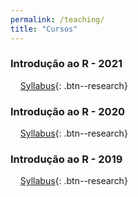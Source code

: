 ```yaml
---
permalink: /teaching/
title: "Cursos"
---
```


### <i class="fa fa-file-code"></i> Introdução ao R - 2021
&nbsp;&nbsp;&nbsp;&nbsp;[Syllabus](/){: .btn--research}

### <i class="fa fa-chart-bar"></i> Introdução ao R - 2020
&nbsp;&nbsp;&nbsp;&nbsp;[Syllabus](/intro2020){: .btn--research}

### <i class="fa fa-chart-pie"></i> Introdução ao R - 2019
&nbsp;&nbsp;&nbsp;&nbsp;[Syllabus](/intro2019){: .btn--research}
